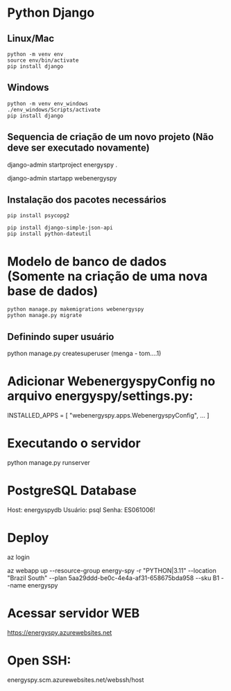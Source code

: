 # Python Django
## Linux/Mac
```
python -m venv env
source env/bin/activate
pip install django
```
## Windows
```
python -m venv env_windows
./env_windows/Scripts/activate
pip install django
```

## Sequencia de criação de um novo projeto (Não deve ser executado novamente)

django-admin startproject energyspy .

django-admin startapp webenergyspy

## Instalação dos pacotes necessários
```
pip install psycopg2

pip install django-simple-json-api
pip install python-dateutil
```

# Modelo de banco de dados (Somente na criação de uma nova base de dados)
```
python manage.py makemigrations webenergyspy
python manage.py migrate
```

## Definindo super usuário
python manage.py createsuperuser
(menga - tom....1)

# Adicionar WebenergyspyConfig no arquivo energyspy/settings.py:
INSTALLED_APPS = [
    "webenergyspy.apps.WebenergyspyConfig",
    ...
]

# Executando o servidor
python manage.py runserver


# PostgreSQL Database
Host: energyspydb
Usuário: psql
Senha: ES061006!


# Deploy
az login

az webapp up --resource-group energy-spy -r "PYTHON|3.11" --location "Brazil South" --plan 5aa29ddd-be0c-4e4a-af31-658675bda958 --sku B1 --name energyspy

# Acessar servidor WEB
https://energyspy.azurewebsites.net

# Open SSH:
energyspy.scm.azurewebsites.net/webssh/host

